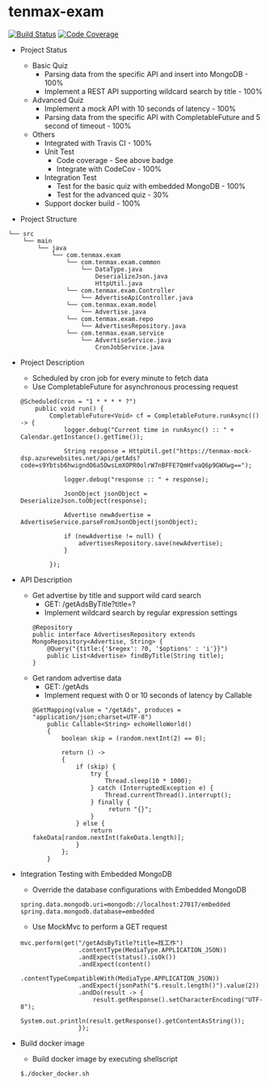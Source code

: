 # tenmax-exam

[![Build Status](https://travis-ci.org/heretse/tenmax-exam.svg?branch=master)](https://travis-ci.org/heretse/tenmax-exam)
[![Code Coverage](https://img.shields.io/codecov/c/github/heretse/tenmax-exam/master.svg)](https://codecov.io/github/heretse/tenmax-exam?branch=master)

* Project Status
    - Basic Quiz
        * Parsing data from the specific API and insert into MongoDB - 100%
        * Implement a REST API supporting wildcard search by title   - 100%
    - Advanced Quiz
        * Implement a mock API with 10 seconds of latency - 100%
        * Parsing data from the specific API with CompletableFuture and 5 second of timeout - 100%  
    - Others
        * Integrated with Travis CI - 100%
        * Unit Test
            - Code coverage - See above badge
            - Integrate with CodeCov - 100% 
        * Integration Test
            - Test for the basic quiz with embedded MongoDB - 100%
            - Test for the advanced quiz - 30%
        * Support docker build - 100%  
        
* Project Structure
```
└── src
    └── main
        └── java
            └── com.tenmax.exam
                └── com.tenmax.exam.common
                    └── DataType.java
                        DeserializeJson.java
                        HttpUtil.java
                └── com.tenmax.exam.Controller
                    └── AdvertiseApiController.java
                └── com.tenmax.exam.model
                    └── Advertise.java
                └── com.tenmax.exam.repo
                    └── AdvertisesRepository.java
                └── com.tenmax.exam.service
                    └── AdvertiseService.java
                        CronJobService.java
```

* Project Description

    - Scheduled by cron job for every minute to fetch data
    - Use CompletableFuture for asynchronous processing request
    ```
    @Scheduled(cron = "1 * * * * ?")
        public void run() {
            CompletableFuture<Void> cf = CompletableFuture.runAsync(() -> {
                logger.debug("Current time in runAsync() :: " + Calendar.getInstance().getTime());
    
                String response = HttpUtil.get("https://tenmax-mock-dsp.azurewebsites.net/api/getAds?code=s9Ybtsb6hwigndO6a5OwsLmXOPR0olrW7nBFFE7QmHfvaQ6p9GWXwg==");
    
                logger.debug("response :: " + response);
    
                JsonObject jsonObject = DeserializeJson.toObject(response);
    
                Advertise newAdvertise = AdvertiseService.parseFromJsonObject(jsonObject);
    
                if (newAdvertise != null) {
                    advertisesRepository.save(newAdvertise);
                }
    
            });
    ```
  
* API Description
    - Get advertise by title and support wild card search
        * GET: /getAdsByTitle?title=?
        * Implement wildcard search by regular expression settings 
        ```
        @Repository
        public interface AdvertisesRepository extends MongoRepository<Advertise, String> {
            @Query("{title:{'$regex': ?0, '$options' : 'i'}}")
            public List<Advertise> findByTitle(String title);
        }
        ```
    - Get random advertise data
        * GET: /getAds
        * Implement request with 0 or 10 seconds of latency by Callable
        ```
        @GetMapping(value = "/getAds", produces = "application/json;charset=UTF-8")
            public Callable<String> echoHelloWorld()
            {
                boolean skip = (random.nextInt(2) == 0);
        
                return () ->
                {
                    if (skip) {
                        try {
                            Thread.sleep(10 * 1000);
                        } catch (InterruptedException e) {
                            Thread.currentThread().interrupt();
                        } finally {
                             return "{}";
                        }
                    } else {
                        return fakeData[random.nextInt(fakeData.length)];
                    }
                };
            }
        ``` 

* Integration Testing with Embedded MongoDB

    - Override the database configurations with Embedded MongoDB
    ```
    spring.data.mongodb.uri=mongodb://localhost:27017/embedded
    spring.data.mongodb.database=embedded
    ```
  
    - Use MockMvc to perform a GET request  
    ```
    mvc.perform(get("/getAdsByTitle?title=找工作")
                    .contentType(MediaType.APPLICATION_JSON))
                    .andExpect(status().isOk())
                    .andExpect(content()
                            .contentTypeCompatibleWith(MediaType.APPLICATION_JSON))
                    .andExpect(jsonPath("$.result.length()").value(2))
                    .andDo(result -> {
                        result.getResponse().setCharacterEncoding("UTF-8");
                        System.out.println(result.getResponse().getContentAsString());
                    });
    ```
  
* Build docker image
    - Build docker image by executing shellscript
    ```
    $./docker_docker.sh
    ```